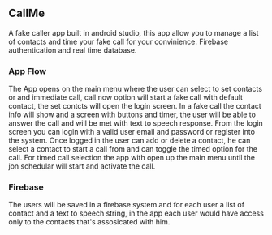 ## CallMe
A fake caller app built in android studio, this app allow you to manage a list of contacts and time your fake call for your convinience.
Firebase authentication and real time database.

### App Flow
The App opens on the main menu where the user can select to set contacts or and immediate call, call now option will start a fake call with default contact, the set contcts will open the login screen.
In a fake call the contact info will show and a screen with buttons and timer, the user will be able to answer the call and will be met with text to speech response.
From the login screen you can login with a valid user email and password or register into the system.
Once logged in the user can add or delete a contact, he can select a contact to start a call from and can toggle the timed option for the call.
For timed call selection the app with open up the main menu until the jon schedular will start and activate the call.

### Firebase
The users will be saved in a firebase system and for each user a list of contact and a text to speech string, in the app each user would have access only to the contacts that's assosicated with him.
